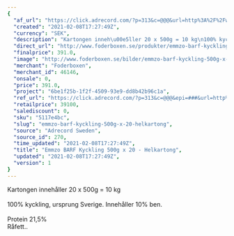 ```yaml
---
{
  "af_url": "https://click.adrecord.com/?p=313&c=@@@&url=http%3A%2F%2Fwww.foderboxen.se%2Fprodukter%2Femmzo-barf-kyckling-500g-x-20-helkartong%2C560",
  "created": "2021-02-08T17:27:49Z",
  "currency": "SEK",
  "description": "Kartongen inneh\u00e5ller 20 x 500g = 10 kg\n100% kyckling, ursprung Sverige. Inneh\u00e5ller 10% ben.\nProtein 21,5%\nR\u00e5fett..",
  "direct_url": "http://www.foderboxen.se/produkter/emmzo-barf-kyckling-500g-x-20-helkartong,560",
  "finalprice": 391.0,
  "image": "http://www.foderboxen.se/bilder/emmzo-barf-kyckling-500g-x-20-helkartong-560.png",
  "merchant": "Foderboxen",
  "merchant_id": 46146,
  "onsale": 0,
  "price": 391.0,
  "project": "6be1f25b-1f2f-4509-93e9-dd8b42b96c1a",
  "ref_url": "https://click.adrecord.com/?p=313&c=@@@&epi=###&url=http%3A%2F%2Fwww.foderboxen.se%2Fprodukter%2Femmzo-barf-kyckling-500g-x-20-helkartong%2C560",
  "retailprice": 39100,
  "salediscount": 0,
  "sku": "5117e4bc",
  "slug": "emmzo-barf-kyckling-500g-x-20-helkartong",
  "source": "Adrecord Sweden",
  "source_id": 270,
  "time_updated": "2021-02-08T17:27:49Z",
  "title": "Emmzo BARF Kyckling 500g x 20 - Helkartong",
  "updated": "2021-02-08T17:27:49Z",
  "version": 1
}
---
```


<p> Kartongen innehåller 20 x 500g = 10 kg<br><br>100% kyckling, ursprung Sverige. Innehåller 10% ben.<br><br>Protein 21,5%<br>Råfett..</p>
